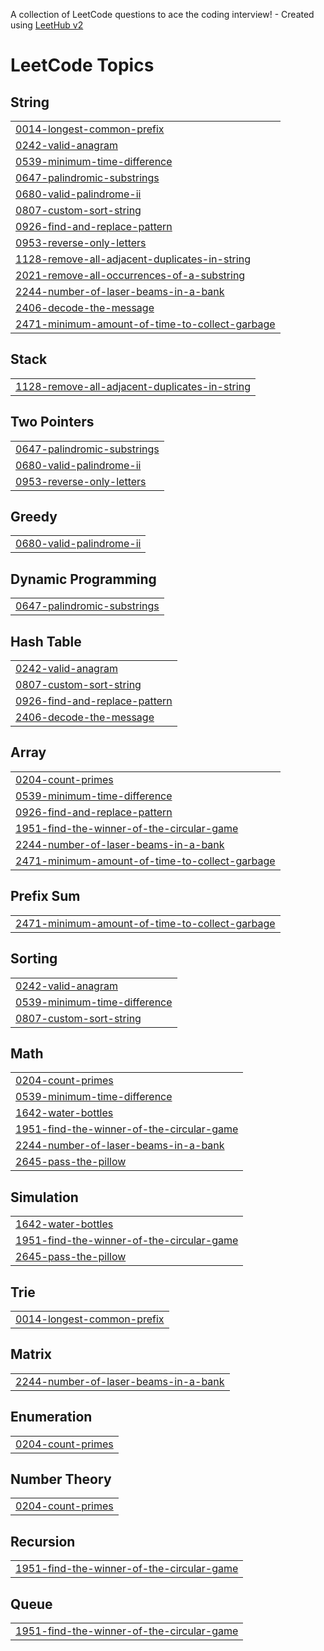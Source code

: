 A collection of LeetCode questions to ace the coding interview! - Created using [LeetHub v2](https://github.com/arunbhardwaj/LeetHub-2.0)
<!---LeetCode Topics Start-->
# LeetCode Topics
## String
|  |
| ------- |
| [0014-longest-common-prefix](https://github.com/Aditya-Sharma-5/LEETCODE/tree/master/0014-longest-common-prefix) |
| [0242-valid-anagram](https://github.com/Aditya-Sharma-5/LEETCODE/tree/master/0242-valid-anagram) |
| [0539-minimum-time-difference](https://github.com/Aditya-Sharma-5/LEETCODE/tree/master/0539-minimum-time-difference) |
| [0647-palindromic-substrings](https://github.com/Aditya-Sharma-5/LEETCODE/tree/master/0647-palindromic-substrings) |
| [0680-valid-palindrome-ii](https://github.com/Aditya-Sharma-5/LEETCODE/tree/master/0680-valid-palindrome-ii) |
| [0807-custom-sort-string](https://github.com/Aditya-Sharma-5/LEETCODE/tree/master/0807-custom-sort-string) |
| [0926-find-and-replace-pattern](https://github.com/Aditya-Sharma-5/LEETCODE/tree/master/0926-find-and-replace-pattern) |
| [0953-reverse-only-letters](https://github.com/Aditya-Sharma-5/LEETCODE/tree/master/0953-reverse-only-letters) |
| [1128-remove-all-adjacent-duplicates-in-string](https://github.com/Aditya-Sharma-5/LEETCODE/tree/master/1128-remove-all-adjacent-duplicates-in-string) |
| [2021-remove-all-occurrences-of-a-substring](https://github.com/Aditya-Sharma-5/LEETCODE/tree/master/2021-remove-all-occurrences-of-a-substring) |
| [2244-number-of-laser-beams-in-a-bank](https://github.com/Aditya-Sharma-5/LEETCODE/tree/master/2244-number-of-laser-beams-in-a-bank) |
| [2406-decode-the-message](https://github.com/Aditya-Sharma-5/LEETCODE/tree/master/2406-decode-the-message) |
| [2471-minimum-amount-of-time-to-collect-garbage](https://github.com/Aditya-Sharma-5/LEETCODE/tree/master/2471-minimum-amount-of-time-to-collect-garbage) |
## Stack
|  |
| ------- |
| [1128-remove-all-adjacent-duplicates-in-string](https://github.com/Aditya-Sharma-5/LEETCODE/tree/master/1128-remove-all-adjacent-duplicates-in-string) |
## Two Pointers
|  |
| ------- |
| [0647-palindromic-substrings](https://github.com/Aditya-Sharma-5/LEETCODE/tree/master/0647-palindromic-substrings) |
| [0680-valid-palindrome-ii](https://github.com/Aditya-Sharma-5/LEETCODE/tree/master/0680-valid-palindrome-ii) |
| [0953-reverse-only-letters](https://github.com/Aditya-Sharma-5/LEETCODE/tree/master/0953-reverse-only-letters) |
## Greedy
|  |
| ------- |
| [0680-valid-palindrome-ii](https://github.com/Aditya-Sharma-5/LEETCODE/tree/master/0680-valid-palindrome-ii) |
## Dynamic Programming
|  |
| ------- |
| [0647-palindromic-substrings](https://github.com/Aditya-Sharma-5/LEETCODE/tree/master/0647-palindromic-substrings) |
## Hash Table
|  |
| ------- |
| [0242-valid-anagram](https://github.com/Aditya-Sharma-5/LEETCODE/tree/master/0242-valid-anagram) |
| [0807-custom-sort-string](https://github.com/Aditya-Sharma-5/LEETCODE/tree/master/0807-custom-sort-string) |
| [0926-find-and-replace-pattern](https://github.com/Aditya-Sharma-5/LEETCODE/tree/master/0926-find-and-replace-pattern) |
| [2406-decode-the-message](https://github.com/Aditya-Sharma-5/LEETCODE/tree/master/2406-decode-the-message) |
## Array
|  |
| ------- |
| [0204-count-primes](https://github.com/Aditya-Sharma-5/LEETCODE/tree/master/0204-count-primes) |
| [0539-minimum-time-difference](https://github.com/Aditya-Sharma-5/LEETCODE/tree/master/0539-minimum-time-difference) |
| [0926-find-and-replace-pattern](https://github.com/Aditya-Sharma-5/LEETCODE/tree/master/0926-find-and-replace-pattern) |
| [1951-find-the-winner-of-the-circular-game](https://github.com/Aditya-Sharma-5/LEETCODE/tree/master/1951-find-the-winner-of-the-circular-game) |
| [2244-number-of-laser-beams-in-a-bank](https://github.com/Aditya-Sharma-5/LEETCODE/tree/master/2244-number-of-laser-beams-in-a-bank) |
| [2471-minimum-amount-of-time-to-collect-garbage](https://github.com/Aditya-Sharma-5/LEETCODE/tree/master/2471-minimum-amount-of-time-to-collect-garbage) |
## Prefix Sum
|  |
| ------- |
| [2471-minimum-amount-of-time-to-collect-garbage](https://github.com/Aditya-Sharma-5/LEETCODE/tree/master/2471-minimum-amount-of-time-to-collect-garbage) |
## Sorting
|  |
| ------- |
| [0242-valid-anagram](https://github.com/Aditya-Sharma-5/LEETCODE/tree/master/0242-valid-anagram) |
| [0539-minimum-time-difference](https://github.com/Aditya-Sharma-5/LEETCODE/tree/master/0539-minimum-time-difference) |
| [0807-custom-sort-string](https://github.com/Aditya-Sharma-5/LEETCODE/tree/master/0807-custom-sort-string) |
## Math
|  |
| ------- |
| [0204-count-primes](https://github.com/Aditya-Sharma-5/LEETCODE/tree/master/0204-count-primes) |
| [0539-minimum-time-difference](https://github.com/Aditya-Sharma-5/LEETCODE/tree/master/0539-minimum-time-difference) |
| [1642-water-bottles](https://github.com/Aditya-Sharma-5/LEETCODE/tree/master/1642-water-bottles) |
| [1951-find-the-winner-of-the-circular-game](https://github.com/Aditya-Sharma-5/LEETCODE/tree/master/1951-find-the-winner-of-the-circular-game) |
| [2244-number-of-laser-beams-in-a-bank](https://github.com/Aditya-Sharma-5/LEETCODE/tree/master/2244-number-of-laser-beams-in-a-bank) |
| [2645-pass-the-pillow](https://github.com/Aditya-Sharma-5/LEETCODE/tree/master/2645-pass-the-pillow) |
## Simulation
|  |
| ------- |
| [1642-water-bottles](https://github.com/Aditya-Sharma-5/LEETCODE/tree/master/1642-water-bottles) |
| [1951-find-the-winner-of-the-circular-game](https://github.com/Aditya-Sharma-5/LEETCODE/tree/master/1951-find-the-winner-of-the-circular-game) |
| [2645-pass-the-pillow](https://github.com/Aditya-Sharma-5/LEETCODE/tree/master/2645-pass-the-pillow) |
## Trie
|  |
| ------- |
| [0014-longest-common-prefix](https://github.com/Aditya-Sharma-5/LEETCODE/tree/master/0014-longest-common-prefix) |
## Matrix
|  |
| ------- |
| [2244-number-of-laser-beams-in-a-bank](https://github.com/Aditya-Sharma-5/LEETCODE/tree/master/2244-number-of-laser-beams-in-a-bank) |
## Enumeration
|  |
| ------- |
| [0204-count-primes](https://github.com/Aditya-Sharma-5/LEETCODE/tree/master/0204-count-primes) |
## Number Theory
|  |
| ------- |
| [0204-count-primes](https://github.com/Aditya-Sharma-5/LEETCODE/tree/master/0204-count-primes) |
## Recursion
|  |
| ------- |
| [1951-find-the-winner-of-the-circular-game](https://github.com/Aditya-Sharma-5/LEETCODE/tree/master/1951-find-the-winner-of-the-circular-game) |
## Queue
|  |
| ------- |
| [1951-find-the-winner-of-the-circular-game](https://github.com/Aditya-Sharma-5/LEETCODE/tree/master/1951-find-the-winner-of-the-circular-game) |
<!---LeetCode Topics End-->